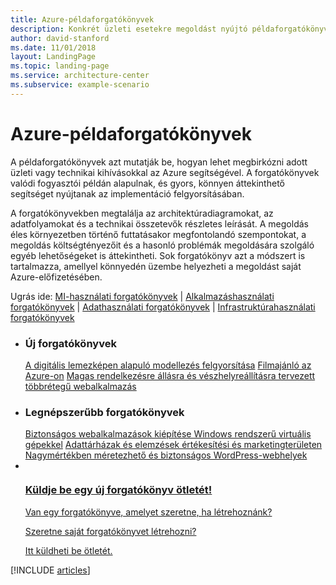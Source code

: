 ```yaml
---
title: Azure-példaforgatókönyvek
description: Konkrét üzleti esetekre megoldást nyújtó példaforgatókönyvek
author: david-stanford
ms.date: 11/01/2018
layout: LandingPage
ms.topic: landing-page
ms.service: architecture-center
ms.subservice: example-scenario
---
```


# <a name="azure-example-scenarios"></a>Azure-példaforgatókönyvek

A példaforgatókönyvek azt mutatják be, hogyan lehet megbirkózni adott üzleti vagy technikai kihívásokkal az Azure segítségével. A forgatókönyvek valódi fogyasztói példán alapulnak, és gyors, könnyen áttekinthető segítséget nyújtanak az implementáció felgyorsításában.

A forgatókönyvekben megtalálja az architektúradiagramokat, az adatfolyamokat és a technikai összetevők részletes leírását. A megoldás éles környezetben történő futtatásakor megfontolandó szempontokat, a megoldás költségtényezőit és a hasonló problémák megoldására szolgáló egyéb lehetőségeket is áttekintheti. Sok forgatókönyv azt a módszert is tartalmazza, amellyel könnyedén üzembe helyezheti a megoldást saját Azure-előfizetésében.

Ugrás ide: [MI-használati forgatókönyvek](#ai-scenarios) | [Alkalmazáshasználati forgatókönyvek](#application-scenarios) | [Adathasználati forgatókönyvek](#data-scenarios) | [Infrastruktúrahasználati forgatókönyvek](#infrastructure-scenarios)

<!-- markdownlint-disable MD033 -->

<ul class="panelContent cardsL">
    <li>
        <div class="cardSize">
            <div class="cardPadding">
                <div class="card">
                    <div class="cardText">
                        <h3>Új forgatókönyvek</h3>
                        <a class="barLink" href="/azure/architecture/example-scenario/infrastructure/image-modeling" data-linktype="absolute-path">A digitális lemezképen alapuló modellezés felgyorsítása</a>
                        <a class="barLink" href="/azure/architecture/example-scenario/ai/movie-recommendations" data-linktype="absolute-path">Filmajánló az Azure-on</a>
                        <a class="barLink" href="/azure/architecture/example-scenario/infrastructure/multi-tier-app-disaster-recovery" data-linktype="absolute-path">Magas rendelkezésre állásra és vészhelyreállításra tervezett többrétegű webalkalmazás</a>
                    </div>
                </div>
            </div>
        </div>
    </li>
    <li>
        <div class="cardSize">
            <div class="cardPadding">
                <div class="card">
                    <div class="cardText">
                        <h3>Legnépszerűbb forgatókönyvek</h3>
                        <a class="barLink" href="/azure/architecture/example-scenario/infrastructure/regulated-multitier-app" data-linktype="absolute-path">Biztonságos webalkalmazások kiépítése Windows rendszerű virtuális gépekkel</a>
                        <a class="barLink" href="/azure/architecture/example-scenario/data/data-warehouse" data-linktype="absolute-path">Adattárházak és elemzések értékesítési és marketingterületen</a>
                        <a class="barLink" href="/azure/architecture/example-scenario/infrastructure/wordpress" data-linktype="absolute-path">Nagymértékben méretezhető és biztonságos WordPress-webhelyek</a>
                    </div>
                </div>
            </div>
        </div>
    </li>
    <li>
        <div class="cardSize">
            <div class="cardPadding">
                <div class="card">
                    <div class="cardText">
                        <a href="https://azure-architecture.uservoice.com/forums/918625-architecture-guidance" data-linktype="external">
                            <div class="cardSize cardsF">
                                <div class="cardPadding">
                                    <div class="card">
                                        <div class="cardImageOuter">
                                            <div class="cardImage">
                                                <img src="https://docs.microsoft.com/en-us/media/common/i_feedback.svg" alt="" data-linktype="external">
                                            </div>
                                        </div>
                                        <div class="cardText">
                                            <h3 class="x-hidden-focus">Küldje be egy új forgatókönyv ötletét!</h3>
                                            <p>Van egy forgatókönyve, amelyet szeretne, ha létrehoznánk?</p>
                                            <p>Szeretne saját forgatókönyvet létrehozni?</p>
                                            <p>Itt küldheti be ötletét.</p>
                                        </div>
                                    </div>
                                </div>
                            </div>
                        </a>
                    </div>
                </div>
            </div>
        </div>
    </li>
</ul>

[!INCLUDE [articles](../../includes/scenario_articles.md)]